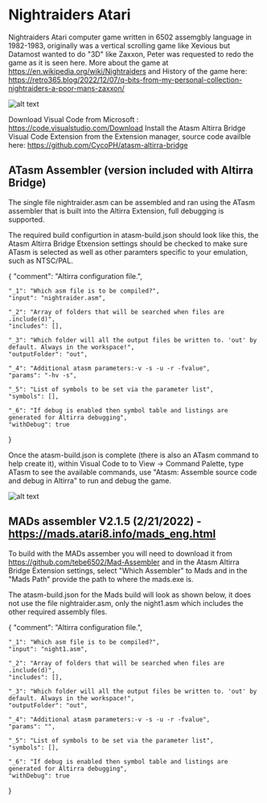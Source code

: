 # Nightraiders Atari
Nightraiders Atari computer game written in 6502 assemgbly language in 1982-1983, originally was a vertical scrolling game like Xevious but Datamost wanted to do "3D" like Zaxxon, Peter was requested to redo the game as it is seen here. More about the game at https://en.wikipedia.org/wiki/Nightraiders and History of the game here: https://retro365.blog/2022/12/07/q-bits-from-my-personal-collection-nightraiders-a-poor-mans-zaxxon/

![alt text](https://github.com/styck/NightraidersAtari/blob/main/Images/NightRaidersTitleScreen.png?raw=true "NightRaider Title Screen")

Download Visual Code from Microsoft : https://code.visualstudio.com/Download
Install the Atasm Altirra Bridge Visual Code Extension from the Extension manager, source code availble here: https://github.com/CycoPH/atasm-altirra-bridge

## ATasm Assembler (version included with Altirra Bridge)

The single file nightraider.asm can be assembled and ran using the ATasm assembler that is built into the Altirra Extension, full debugging is supported.

The required build configurtion in atasm-build.json should look like this, the Atasm Altirra Bridge Etxension settings should be checked to make sure ATasm is selected as well as other paramters specific to your emulation, such as NTSC/PAL.

{
	"comment": "Altirra configuration file.",

	"_1": "Which asm file is to be compiled?",
	"input": "nightraider.asm", 

	"_2": "Array of folders that will be searched when files are .include(d)",
	"includes": [],

	"_3": "Which folder will all the output files be written to. 'out' by default. Always in the workspace!",
	"outputFolder": "out",

	"_4": "Additional atasm parameters:-v -s -u -r -fvalue",
	"params": "-hv -s",

	"_5": "List of symbols to be set via the parameter list",
	"symbols": [],

	"_6": "If debug is enabled then symbol table and listings are generated for Altirra debugging",
	"withDebug": true
}

Once the atasm-build.json is complete (there is also an ATasm command to help create it), within Visual Code to to View -> Command Palette, type ATasm to see the available commands, use "Atasm: Assemble source code and debug in Altirra" to run and debug the game.

![alt text](https://github.com/styck/NightraidersAtari/blob/main/Images/NightRaidersGameStart.png?raw=true "NightRaider Game play")


## MADs assembler V2.1.5 (2/21/2022) - https://mads.atari8.info/mads_eng.html

To build with the MADs assember you will need to download it from https://github.com/tebe6502/Mad-Assembler and in the Atasm Altirra Bridge Extension settings, select "Which Assembler" to Mads and in the "Mads Path" provide the path to where the mads.exe is.

The atasm-build.json for the Mads build will look as shown below, it does not use the file nightraider.asm, only the night1.asm which includes the other required assembly files.

{
	"comment": "Altirra configuration file.",

	"_1": "Which asm file is to be compiled?",
	"input": "night1.asm", 

	"_2": "Array of folders that will be searched when files are .include(d)",
	"includes": [],

	"_3": "Which folder will all the output files be written to. 'out' by default. Always in the workspace!",
	"outputFolder": "out",

	"_4": "Additional atasm parameters:-v -s -u -r -fvalue",
	"params": "",

	"_5": "List of symbols to be set via the parameter list",
	"symbols": [],

	"_6": "If debug is enabled then symbol table and listings are generated for Altirra debugging",
	"withDebug": true
}



